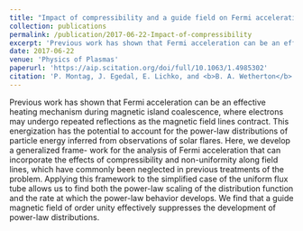 ```yaml
---
title: "Impact of compressibility and a guide field on Fermi acceleration during magnetic island coalescence"
collection: publications
permalink: /publication/2017-06-22-Impact-of-compressibility
excerpt: 'Previous work has shown that Fermi acceleration can be an effective heating mechanism during magnetic island coalescence, where electrons may undergo repeated reflections as the magnetic field lines contract. This energization has the potential to account for the power-law distributions of particle energy inferred from observations of solar flares. Here, we develop a generalized frame- work for the analysis of Fermi acceleration that can incorporate the effects of compressibility and non-uniformity along field lines, which have commonly been neglected in previous treatments of the problem. Applying this framework to the simplified case of the uniform flux tube allows us to find both the power-law scaling of the distribution function and the rate at which the power-law behavior develops. We find that a guide magnetic field of order unity effectively suppresses the development of power-law distributions.'
date: 2017-06-22
venue: 'Physics of Plasmas'
paperurl: 'https://aip.scitation.org/doi/full/10.1063/1.4985302'
citation: 'P. Montag, J. Egedal, E. Lichko, and <b>B. A. Wetherton</b>. Impact of compressibility and a guide field on Fermi acceleration during magnetic island coalescence. Physics of Plasmas. 2017.'
---
```

Previous work has shown that Fermi acceleration can be an effective heating mechanism during magnetic island coalescence, where electrons may undergo repeated reflections as the magnetic field lines contract. This energization has the potential to account for the power-law distributions of particle energy inferred from observations of solar flares. Here, we develop a generalized frame- work for the analysis of Fermi acceleration that can incorporate the effects of compressibility and non-uniformity along field lines, which have commonly been neglected in previous treatments of the problem. Applying this framework to the simplified case of the uniform flux tube allows us to find both the power-law scaling of the distribution function and the rate at which the power-law behavior develops. We find that a guide magnetic field of order unity effectively suppresses the development of power-law distributions.
